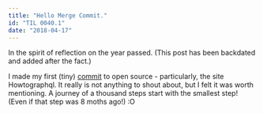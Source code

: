 ```yaml
---
title: "Hello Merge Commit."
id: "TIL 0040.1"
date: "2018-04-17"
---
```


In the spirit of reflection on the year passed. (This post has been backdated and added after the fact.) 

I made my first (tiny) [commit](https://github.com/howtographql/howtographql/pull/617) to open source - particularly, the site Howtographql. It really is not anything to shout about, but I felt it was worth mentioning. A journey of a thousand steps start with the smallest step! (Even if that step was 8 moths ago!) :O


